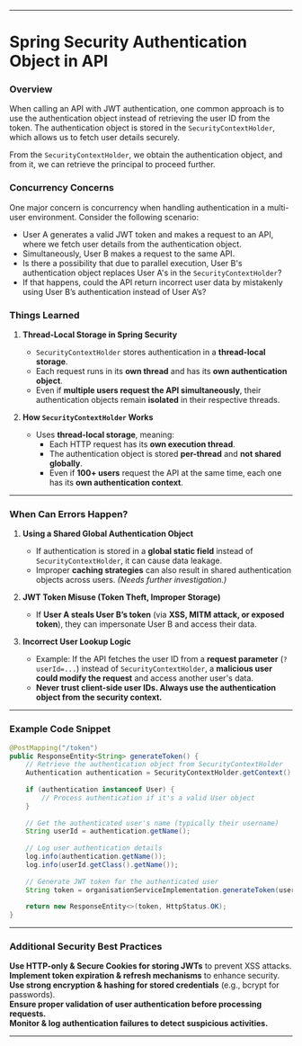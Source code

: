 
---

# **Spring Security Authentication Object in API**  

### Overview  
When calling an API with JWT authentication, one common approach is to use the authentication object instead of retrieving the user ID from the token. The authentication object is stored in the `SecurityContextHolder`, which allows us to fetch user details securely.  

From the `SecurityContextHolder`, we obtain the authentication object, and from it, we can retrieve the principal to proceed further.  

### **Concurrency Concerns**  
One major concern is concurrency when handling authentication in a multi-user environment. Consider the following scenario:  

- User A generates a valid JWT token and makes a request to an API, where we fetch user details from the authentication object.  
- Simultaneously, User B makes a request to the same API.  
- Is there a possibility that due to parallel execution, User B's authentication object replaces User A's in the `SecurityContextHolder`?  
- If that happens, could the API return incorrect user data by mistakenly using User B’s authentication instead of User A’s?  

### **Things Learned**  

1. **Thread-Local Storage in Spring Security**  
   - `SecurityContextHolder` stores authentication in a **thread-local storage**.  
   - Each request runs in its **own thread** and has its **own authentication object**.  
   - Even if **multiple users request the API simultaneously**, their authentication objects remain **isolated** in their respective threads.  

2. **How `SecurityContextHolder` Works**  
   - Uses **thread-local storage**, meaning:  
     - Each HTTP request has its **own execution thread**.  
     - The authentication object is stored **per-thread** and **not shared globally**.  
     - Even if **100+ users** request the API at the same time, each one has its **own authentication context**.  

---

### **When Can Errors Happen?**  

1. **Using a Shared Global Authentication Object**  
   - If authentication is stored in a **global static field** instead of `SecurityContextHolder`, it can cause data leakage.  
   - Improper **caching strategies** can also result in shared authentication objects across users. *(Needs further investigation.)*  

2. **JWT Token Misuse (Token Theft, Improper Storage)**  
   - If **User A steals User B’s token** (via **XSS, MITM attack, or exposed token**), they can impersonate User B and access their data.  

3. **Incorrect User Lookup Logic**  
   - Example: If the API fetches the user ID from a **request parameter** (`?userId=...`) instead of `SecurityContextHolder`, a **malicious user could modify the request** and access another user's data.  
   - **Never trust client-side user IDs. Always use the authentication object from the security context.**  

---

### **Example Code Snippet**  

```java
@PostMapping("/token")
public ResponseEntity<String> generateToken() {
    // Retrieve the authentication object from SecurityContextHolder
    Authentication authentication = SecurityContextHolder.getContext().getAuthentication();
    
    if (authentication instanceof User) {
        // Process authentication if it's a valid User object
    }
    
    // Get the authenticated user's name (typically their username)
    String userId = authentication.getName();
    
    // Log user authentication details
    log.info(authentication.getName());
    log.info(userId.getClass().getName());
    
    // Generate JWT token for the authenticated user
    String token = organisationServiceImplementation.generateToken(userId);
    
    return new ResponseEntity<>(token, HttpStatus.OK);
}
```

---

### **Additional Security Best Practices**  
**Use HTTP-only & Secure Cookies for storing JWTs** to prevent XSS attacks.  
 **Implement token expiration & refresh mechanisms** to enhance security.  
**Use strong encryption & hashing for stored credentials** (e.g., bcrypt for passwords).  
 **Ensure proper validation of user authentication before processing requests.**  
**Monitor & log authentication failures to detect suspicious activities.**  

---
